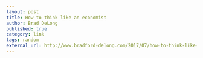 ```yaml
---
layout: post
title: How to think like an economist
author: Brad DeLong
published: true
category: link
tags: random
external_url: http://www.bradford-delong.com/2017/07/how-to-think-like-an-economist-if-that-is-you-wish-to.html
---
```

